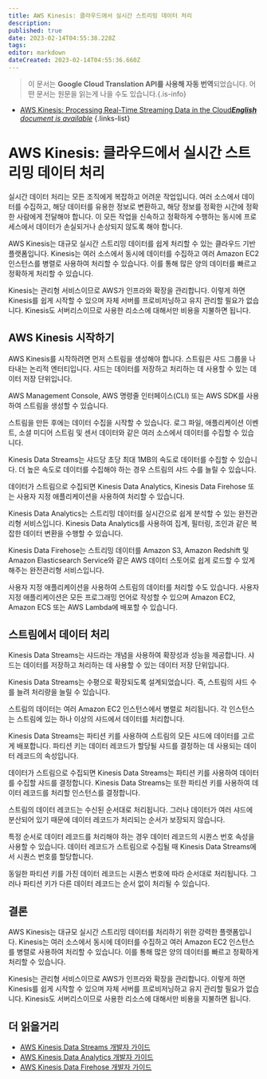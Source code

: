 ```yaml
---
title: AWS Kinesis: 클라우드에서 실시간 스트리밍 데이터 처리
description: 
published: true
date: 2023-02-14T04:55:38.228Z
tags: 
editor: markdown
dateCreated: 2023-02-14T04:55:36.660Z
---
```


> 이 문서는 **Google Cloud Translation API를 사용해 자동 번역**되었습니다.
어떤 문서는 원문을 읽는게 나을 수도 있습니다.{.is-info}



- [AWS Kinesis: Processing Real-Time Streaming Data in the Cloud***English** document is available*](/en/Knowledge-base/Cloud/aws-kinesis-processing-real-time-streaming-data-in-the-cloud)
{.links-list}

      

# AWS Kinesis: 클라우드에서 실시간 스트리밍 데이터 처리

실시간 데이터 처리는 모든 조직에게 복잡하고 어려운 작업입니다. 여러 소스에서 데이터를 수집하고, 해당 데이터를 유용한 정보로 변환하고, 해당 정보를 정확한 시간에 정확한 사람에게 전달해야 합니다. 이 모든 작업을 신속하고 정확하게 수행하는 동시에 프로세스에서 데이터가 손실되거나 손상되지 않도록 해야 합니다.

AWS Kinesis는 대규모 실시간 스트리밍 데이터를 쉽게 처리할 수 있는 클라우드 기반 플랫폼입니다. Kinesis는 여러 소스에서 동시에 데이터를 수집하고 여러 Amazon EC2 인스턴스를 병렬로 사용하여 처리할 수 있습니다. 이를 통해 많은 양의 데이터를 빠르고 정확하게 처리할 수 있습니다.

Kinesis는 관리형 서비스이므로 AWS가 인프라와 확장을 관리합니다. 이렇게 하면 Kinesis를 쉽게 시작할 수 있으며 자체 서버를 프로비저닝하고 유지 관리할 필요가 없습니다. Kinesis도 서버리스이므로 사용한 리소스에 대해서만 비용을 지불하면 됩니다.

## AWS Kinesis 시작하기

AWS Kinesis를 시작하려면 먼저 스트림을 생성해야 합니다. 스트림은 샤드 그룹을 나타내는 논리적 엔터티입니다. 샤드는 데이터를 저장하고 처리하는 데 사용할 수 있는 데이터 저장 단위입니다.

AWS Management Console, AWS 명령줄 인터페이스(CLI) 또는 AWS SDK를 사용하여 스트림을 생성할 수 있습니다.

스트림을 만든 후에는 데이터 수집을 시작할 수 있습니다. 로그 파일, 애플리케이션 이벤트, 소셜 미디어 스트림 및 센서 데이터와 같은 여러 소스에서 데이터를 수집할 수 있습니다.

Kinesis Data Streams는 샤드당 초당 최대 1MB의 속도로 데이터를 수집할 수 있습니다. 더 높은 속도로 데이터를 수집해야 하는 경우 스트림의 샤드 수를 늘릴 수 있습니다.

데이터가 스트림으로 수집되면 Kinesis Data Analytics, Kinesis Data Firehose 또는 사용자 지정 애플리케이션을 사용하여 처리할 수 있습니다.

Kinesis Data Analytics는 스트리밍 데이터를 실시간으로 쉽게 분석할 수 있는 완전관리형 서비스입니다. Kinesis Data Analytics를 사용하여 집계, 필터링, 조인과 같은 복잡한 데이터 변환을 수행할 수 있습니다.

Kinesis Data Firehose는 스트리밍 데이터를 Amazon S3, Amazon Redshift 및 Amazon Elasticsearch Service와 같은 AWS 데이터 스토어로 쉽게 로드할 수 있게 해주는 완전관리형 서비스입니다.

사용자 지정 애플리케이션을 사용하여 스트림의 데이터를 처리할 수도 있습니다. 사용자 지정 애플리케이션은 모든 프로그래밍 언어로 작성할 수 있으며 Amazon EC2, Amazon ECS 또는 AWS Lambda에 배포할 수 있습니다.

## 스트림에서 데이터 처리

Kinesis Data Streams는 샤드라는 개념을 사용하여 확장성과 성능을 제공합니다. 샤드는 데이터를 저장하고 처리하는 데 사용할 수 있는 데이터 저장 단위입니다.

Kinesis Data Streams는 수평으로 확장되도록 설계되었습니다. 즉, 스트림의 샤드 수를 늘려 처리량을 늘릴 수 있습니다.

스트림의 데이터는 여러 Amazon EC2 인스턴스에서 병렬로 처리됩니다. 각 인스턴스는 스트림에 있는 하나 이상의 샤드에서 데이터를 처리합니다.

Kinesis Data Streams는 파티션 키를 사용하여 스트림의 모든 샤드에 데이터를 고르게 배포합니다. 파티션 키는 데이터 레코드가 할당될 샤드를 결정하는 데 사용되는 데이터 레코드의 속성입니다.

데이터가 스트림으로 수집되면 Kinesis Data Streams는 파티션 키를 사용하여 데이터를 수집할 샤드를 결정합니다. Kinesis Data Streams는 또한 파티션 키를 사용하여 데이터 레코드를 처리할 인스턴스를 결정합니다.

스트림의 데이터 레코드는 수신된 순서대로 처리됩니다. 그러나 데이터가 여러 샤드에 분산되어 있기 때문에 데이터 레코드가 처리되는 순서가 보장되지 않습니다.

특정 순서로 데이터 레코드를 처리해야 하는 경우 데이터 레코드의 시퀀스 번호 속성을 사용할 수 있습니다. 데이터 레코드가 스트림으로 수집될 때 Kinesis Data Streams에서 시퀀스 번호를 할당합니다.

동일한 파티션 키를 가진 데이터 레코드는 시퀀스 번호에 따라 순서대로 처리됩니다. 그러나 파티션 키가 다른 데이터 레코드는 순서 없이 처리될 수 있습니다.

## 결론

AWS Kinesis는 대규모 실시간 스트리밍 데이터를 처리하기 위한 강력한 플랫폼입니다. Kinesis는 여러 소스에서 동시에 데이터를 수집하고 여러 Amazon EC2 인스턴스를 병렬로 사용하여 처리할 수 있습니다. 이를 통해 많은 양의 데이터를 빠르고 정확하게 처리할 수 있습니다.

Kinesis는 관리형 서비스이므로 AWS가 인프라와 확장을 관리합니다. 이렇게 하면 Kinesis를 쉽게 시작할 수 있으며 자체 서버를 프로비저닝하고 유지 관리할 필요가 없습니다. Kinesis도 서버리스이므로 사용한 리소스에 대해서만 비용을 지불하면 됩니다.

## 더 읽을거리

- [AWS Kinesis Data Streams 개발자 가이드](https://docs.aws.amazon.com/kinesis/latest/datastreams/developer-guide.html)
- [AWS Kinesis Data Analytics 개발자 가이드](https://docs.aws.amazon.com/kinesisanalytics/latest/java/getting-started.html)
- [AWS Kinesis Data Firehose 개발자 가이드](https://docs.aws.amazon.com/firehose/latest/dev/what-is-this-service.html)